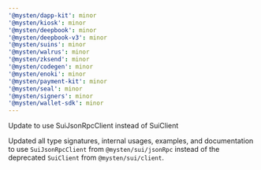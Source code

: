 ```yaml
---
'@mysten/dapp-kit': minor
'@mysten/kiosk': minor
'@mysten/deepbook': minor
'@mysten/deepbook-v3': minor
'@mysten/suins': minor
'@mysten/walrus': minor
'@mysten/zksend': minor
'@mysten/codegen': minor
'@mysten/enoki': minor
'@mysten/payment-kit': minor
'@mysten/seal': minor
'@mysten/signers': minor
'@mysten/wallet-sdk': minor
---
```


Update to use SuiJsonRpcClient instead of SuiClient

Updated all type signatures, internal usages, examples, and documentation to use `SuiJsonRpcClient` from `@mysten/sui/jsonRpc` instead of the deprecated `SuiClient` from `@mysten/sui/client`.
